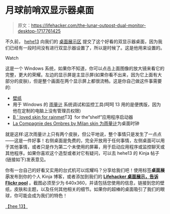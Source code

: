 # 月球前哨双显示器桌面

> 原文：<https://lifehacker.com/the-lunar-outpost-dual-monitor-desktop-1717761425>

不久前， [hehe13](http://hehe13.kinja.com/) 向我们的 [桌面展示区](http://kinja.com/tag/desktop-showcase) 提交了这个好看的双显示器桌面，因为我们已经有一段时间没有进行双显示器设置了，所以是时候了。这是他用来设置的。

Watch

这是一个 Windows 系统，如果你不知道，你可以点击上面图像的放大镜来看它的完整，更大的荣耀。左边的显示屏是主显示屏(如果你看不出来，因为它上面有大部分的皮肤)，但是整个画面在两个显示屏上都很流畅。这是你自己做这件事需要的:

*   [壁纸](http://hdwallpapers4u.eu/planet_surface_fog_stars_landscape_space_hd-wallpaper-79902/)
*   用于 Windows 的 [雨量计](http://rainmeter.net/) 系统调试和监控工具(呵呵 13 用的是便携版，因为他在定制的电脑上没有管理员权限)
*   [B ' loved skin for rainmet](http://bow-n-aero.deviantart.com/art/B-Loved-212151968)T3】for the“shelf”应用程序启动器
*   [La Compagnie des Ombres by Milan skin 为雨量计](http://madmilov2.deviantart.com/art/La-Compagnie-des-Ombres-486976404)为桌面时钟

就是这样:这次雨量计上只有两个皮肤，但公平地说，整个事情只是发生了一点点——这是一件好事！右侧桌面是免费的，完全开放用于任何事情，左侧桌面可以用于其他事情，或者只是作为第二个未使用的屏幕，用于启动应用程序或监控聊天或其他程序。如果你喜欢这个造型或者对它有疑问，可以去 hehe13 的 Kinja 帖子(链接如下)发表意见。

你有一台自己的好看又实用的台式机可以炫耀吗？分享给我们吧！使用标签**桌面展示**发布到你的个人 Kinja 博客，或者添加到我们的 [**Lifehacker 桌面展示，告诉 Flickr pool**](https://www.flickr.com/groups/lifehacker-desktop-showandtell/pool/) 。截图必须至少为 640x360，并请包括您使用的信息，链接到您的壁纸，皮肤和主题，以及任何其他相关的细节。如果你的超棒的桌面吸引了我们的眼球，你可能会成为我们的特色！

[【hee 13】](http://hehe13.kinja.com/i-love-customizing-my-desktop-and-i-never-thought-i-co-1693770836)